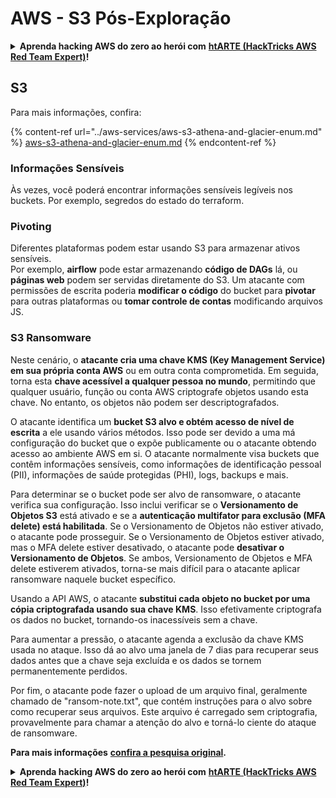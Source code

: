 # AWS - S3 Pós-Exploração

<details>

<summary><strong>Aprenda hacking AWS do zero ao herói com</strong> <a href="https://training.hacktricks.xyz/courses/arte"><strong>htARTE (HackTricks AWS Red Team Expert)</strong></a><strong>!</strong></summary>

Outras formas de apoiar o HackTricks:

* Se você quer ver sua **empresa anunciada no HackTricks** ou **baixar o HackTricks em PDF**, confira os [**PLANOS DE ASSINATURA**](https://github.com/sponsors/carlospolop)!
* Adquira o [**material oficial PEASS & HackTricks**](https://peass.creator-spring.com)
* Descubra [**A Família PEASS**](https://opensea.io/collection/the-peass-family), nossa coleção de [**NFTs exclusivos**](https://opensea.io/collection/the-peass-family)
* **Junte-se ao grupo** 💬 [**Discord**](https://discord.gg/hRep4RUj7f) ou ao [**grupo do telegram**](https://t.me/peass) ou **siga-me** no **Twitter** 🐦 [**@carlospolopm**](https://twitter.com/carlospolopm)**.**
* **Compartilhe suas técnicas de hacking enviando PRs para os repositórios github** [**HackTricks**](https://github.com/carlospolop/hacktricks) e [**HackTricks Cloud**](https://github.com/carlospolop/hacktricks-cloud).

</details>

## S3

Para mais informações, confira:

{% content-ref url="../aws-services/aws-s3-athena-and-glacier-enum.md" %}
[aws-s3-athena-and-glacier-enum.md](../aws-services/aws-s3-athena-and-glacier-enum.md)
{% endcontent-ref %}

### Informações Sensíveis

Às vezes, você poderá encontrar informações sensíveis legíveis nos buckets. Por exemplo, segredos do estado do terraform.

### Pivoting

Diferentes plataformas podem estar usando S3 para armazenar ativos sensíveis.\
Por exemplo, **airflow** pode estar armazenando **código de DAGs** lá, ou **páginas web** podem ser servidas diretamente do S3. Um atacante com permissões de escrita poderia **modificar o código** do bucket para **pivotar** para outras plataformas ou **tomar controle de contas** modificando arquivos JS.

### S3 Ransomware

Neste cenário, o **atacante cria uma chave KMS (Key Management Service) em sua própria conta AWS** ou em outra conta comprometida. Em seguida, torna esta **chave acessível a qualquer pessoa no mundo**, permitindo que qualquer usuário, função ou conta AWS criptografe objetos usando esta chave. No entanto, os objetos não podem ser descriptografados.

O atacante identifica um **bucket S3 alvo e obtém acesso de nível de escrita** a ele usando vários métodos. Isso pode ser devido a uma má configuração do bucket que o expõe publicamente ou o atacante obtendo acesso ao ambiente AWS em si. O atacante normalmente visa buckets que contêm informações sensíveis, como informações de identificação pessoal (PII), informações de saúde protegidas (PHI), logs, backups e mais.

Para determinar se o bucket pode ser alvo de ransomware, o atacante verifica sua configuração. Isso inclui verificar se o **Versionamento de Objetos S3** está ativado e se a **autenticação multifator para exclusão (MFA delete) está habilitada**. Se o Versionamento de Objetos não estiver ativado, o atacante pode prosseguir. Se o Versionamento de Objetos estiver ativado, mas o MFA delete estiver desativado, o atacante pode **desativar o Versionamento de Objetos**. Se ambos, Versionamento de Objetos e MFA delete estiverem ativados, torna-se mais difícil para o atacante aplicar ransomware naquele bucket específico.

Usando a API AWS, o atacante **substitui cada objeto no bucket por uma cópia criptografada usando sua chave KMS**. Isso efetivamente criptografa os dados no bucket, tornando-os inacessíveis sem a chave.

Para aumentar a pressão, o atacante agenda a exclusão da chave KMS usada no ataque. Isso dá ao alvo uma janela de 7 dias para recuperar seus dados antes que a chave seja excluída e os dados se tornem permanentemente perdidos.

Por fim, o atacante pode fazer o upload de um arquivo final, geralmente chamado de "ransom-note.txt", que contém instruções para o alvo sobre como recuperar seus arquivos. Este arquivo é carregado sem criptografia, provavelmente para chamar a atenção do alvo e torná-lo ciente do ataque de ransomware.

**Para mais informações** [**confira a pesquisa original**](https://rhinosecuritylabs.com/aws/s3-ransomware-part-1-attack-vector/)**.**

<details>

<summary><strong>Aprenda hacking AWS do zero ao herói com</strong> <a href="https://training.hacktricks.xyz/courses/arte"><strong>htARTE (HackTricks AWS Red Team Expert)</strong></a><strong>!</strong></summary>

Outras formas de apoiar o HackTricks:

* Se você quer ver sua **empresa anunciada no HackTricks** ou **baixar o HackTricks em PDF**, confira os [**PLANOS DE ASSINATURA**](https://github.com/sponsors/carlospolop)!
* Adquira o [**material oficial PEASS & HackTricks**](https://peass.creator-spring.com)
* Descubra [**A Família PEASS**](https://opensea.io/collection/the-peass-family), nossa coleção de [**NFTs exclusivos**](https://opensea.io/collection/the-peass-family)
* **Junte-se ao grupo** 💬 [**Discord**](https://discord.gg/hRep4RUj7f) ou ao [**grupo do telegram**](https://t.me/peass) ou **siga-me** no **Twitter** 🐦 [**@carlospolopm**](https://twitter.com/carlospolopm)**.**
* **Compartilhe suas técnicas de hacking enviando PRs para os repositórios github** [**HackTricks**](https://github.com/carlospolop/hacktricks) e [**HackTricks Cloud**](https://github.com/carlospolop/hacktricks-cloud).

</details>
